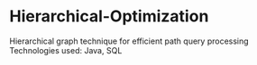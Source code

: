 # Hierarchical-Optimization
Hierarchical graph technique for efficient path query processing
Technologies used: Java, SQL
